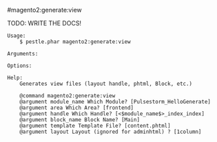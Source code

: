 #magento2:generate:view

TODO: WRITE THE DOCS!
    
    Usage: 
        $ pestle.phar magento2:generate:view
    
    Arguments:
    
    Options:
    
    Help:
        Generates view files (layout handle, phtml, Block, etc.)
        
        @command magento2:generate:view
        @argument module_name Which Module? [Pulsestorm_HelloGenerate]
        @argument area Which Area? [frontend]
        @argument handle Which Handle? [<$module_name$>_index_index]
        @argument block_name Block Name? [Main]
        @argument template Template File? [content.phtml]
        @argument layout Layout (ignored for adminhtml) ? [1column]
    
    
    